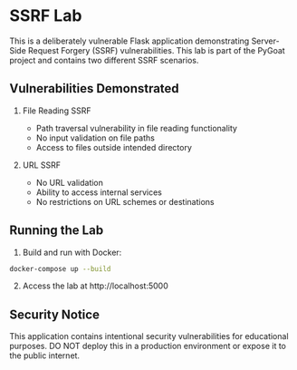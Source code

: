 # SSRF Lab

This is a deliberately vulnerable Flask application demonstrating Server-Side Request Forgery (SSRF) vulnerabilities. This lab is part of the PyGoat project and contains two different SSRF scenarios.

## Vulnerabilities Demonstrated

1. File Reading SSRF
   - Path traversal vulnerability in file reading functionality
   - No input validation on file paths
   - Access to files outside intended directory

2. URL SSRF
   - No URL validation
   - Ability to access internal services
   - No restrictions on URL schemes or destinations


## Running the Lab

1. Build and run with Docker:
```bash
docker-compose up --build
```

2. Access the lab at http://localhost:5000

## Security Notice

This application contains intentional security vulnerabilities for educational purposes. DO NOT deploy this in a production environment or expose it to the public internet.
